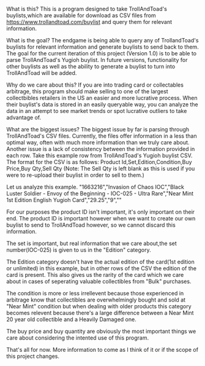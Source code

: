 What is this?
This is a program designed to take TrollAndToad's buylists,which are available for download as CSV files from https://www.trollandtoad.com/buylist and query them for relevant information.

What is the goal?
The endgame is being able to query any of TrollandToad's buylists for relevant information and generate buylists to send back to them.  The goal for the current iteration of this project (Version 1.0) is to be able to parse TrollAndToad's Yugioh buylist.  In future versions, functionality for other buylists as well as the ability to generate a buylist to turn into TrollAndToad will be added.

Why do we care about this?
If you are into trading card or collectables arbitrage, this program should make selling to one of the largest collectbibles retailers in the US an easier and more lucrative process.  When their buylist's data is stored in an easily queryable way, you can analyze the data in an attempt to see market trends or spot lucrative outliers to take advantage of.

What are the biggest issues?
The biggest issue by far is parsing through TrollAndToad's CSV files.  Currently, the files offer information in a less than optimal way, often with much more information than we truly care about. Another issue is a lack of consistency between the information provided in each row.  Take this example row from TrollAndToad's Yugioh buylist CSV.
The format for the CSV is as follows:
Product Id,Set,Edition,Condition,Buy Price,Buy Qty,Sell Qty (Note: The Sell Qty is left blank as this is used if you were to re-upload their buylist in order to sell to them.)

Let us analyze this example.
"1663216","Invasion of Chaos IOC","Black Luster Soldier - Envoy of the Beginning - IOC-025 - Ultra Rare","Near Mint 1st Edition English Yugioh Card","29.25","9",""

For our purposes the product ID isn't important, it's only important on their end.  The product ID is important however when we want to create our own buylist to send to TrollAndToad however, so we cannot discard this information.

The set is important, but real information that we care about,the set number(IOC-025) is given to us in the "Edition" category.

The Edition category doesn't have the actual edition of the card(1st edition or unlimited) in this example, but in other rows of the CSV the edition of the card is present. This also gives us the rarity of the card which we care about in cases of seperating valuable collectibles from "Bulk" purchases.

The condition is more or less irrellevent because those experienced in arbitrage know that collectibles are overwhelmingly bought and sold at "Near Mint" condition but when dealing with older products this category becomes relevent because there's a large difference between a Near Mint 20 year old collectible and a Heavily Damaged one.

The buy price and buy quantity are obviously the most important things we care about considering the intented use of this program.

That's all for now.  More information to come as I think of it or if the scope of this project changes.
